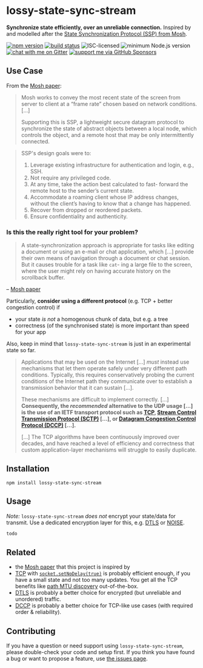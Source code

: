 # lossy-state-sync-stream

**Synchronize state efficiently, over an unreliable connection.** Inspired by and modelled after the [State Synchronization Protocol (SSP) from Mosh](https://mosh.org/mosh-paper.pdf).

[![npm version](https://img.shields.io/npm/v/lossy-state-sync-stream.svg)](https://www.npmjs.com/package/lossy-state-sync-stream)
[![build status](https://api.travis-ci.org/derhuerst/lossy-state-sync-stream.svg?branch=master)](https://travis-ci.org/derhuerst/lossy-state-sync-stream)
![ISC-licensed](https://img.shields.io/github/license/derhuerst/lossy-state-sync-stream.svg)
![minimum Node.js version](https://img.shields.io/node/v/lossy-state-sync-stream.svg)
[![chat with me on Gitter](https://img.shields.io/badge/chat%20with%20me-on%20gitter-512e92.svg)](https://gitter.im/derhuerst)
[![support me via GitHub Sponsors](https://img.shields.io/badge/support%20me-donate-fa7664.svg)](https://github.com/sponsors/derhuerst)


## Use Case

From the [Mosh paper](https://mosh.org/mosh-paper.pdf):

> Mosh works to convey the most recent state of the screen from server to client at a “frame rate” chosen based on network conditions. [...]
>
> Supporting this is SSP, a lightweight secure datagram protocol to synchronize the state of abstract objects between a local node, which controls the object, and a remote host that may be only intermittently connected.

> SSP's design goals were to:
> 1. Leverage existing infrastructure for authentication and login, e.g., SSH.
> 2. Not require any privileged code.
> 3. At any time, take the action best calculated to fast-
forward the remote host to the sender’s current state.
> 4. Accommodate a roaming client whose IP address changes, without the client’s having to know that a
change has happened.
> 5. Recover from dropped or reordered packets.
> 6. Ensure confidentiality and authenticity.

### Is this the really right tool for your problem?

> A state-synchronization approach is appropriate for tasks like editing a document or using an e-mail or chat application, which [...] provide their own means of navigation through a document or chat session. But it causes trouble for a task like `cat`- ing a large file to the screen, where the user might rely on having accurate history on the scrollback buffer.

– [Mosh paper](https://mosh.org/mosh-paper.pdf)

Particularly, **consider using a different protocol** (e.g. TCP + better congestion control) if

- your state *is not* a homogenous chunk of data, but e.g. a tree
- correctness (of the synchronised state) is more important than speed for your app

Also, keep in mind that `lossy-state-sync-stream` is just in an experimental state so far.

> Applications that may be used on the Internet [...] *must* instead use mechanisms that let them operate safely under very different path conditions. Typically, this requires conservatively probing the current conditions of the Internet path they communicate over to establish a transmission behavior that it can sustain [...].
>
> These mechanisms are difficult to implement correctly. [...] **Consequently, the *recommended* alternative to the UDP usage [...] is the use of an IETF transport protocol such as [TCP](https://tools.ietf.org/html/rfc793), [Stream Control Transmission Protocol (SCTP)](https://tools.ietf.org/html/rfc4960) [...], or [Datagram Congestion Control Protocol (DCCP)](https://tools.ietf.org/html/rfc4340) [...].**
>
> [...] The TCP algorithms have been continuously improved over decades, and have reached a level of efficiency and correctness that custom application-layer mechanisms will struggle to easily duplicate.


## Installation

```shell
npm install lossy-state-sync-stream
```


## Usage

*Note:* `lossy-state-sync-stream` *does not* encrypt your state/data for transmit. Use a dedicated encryption layer for this, e.g. [DTLS](https://en.wikipedia.org/wiki/Datagram_Transport_Layer_Security) or [NOISE](https://noiseprotocol.org/noise.html).

```js
todo
```


## Related

- the [Mosh paper](https://mosh.org/mosh-paper.pdf) that this project is inspired by
- [TCP](https://en.wikipedia.org/wiki/Transmission_Control_Protocol) with [`socket.setNoDelay(true)`](https://nodejs.org/docs/latest-v10.x/api/net.html#net_socket_setnodelay_nodelay) is probably efficient enough, if you have a small state and not too many updates. You get all the TCP benefits like [path MTU discovery](https://en.wikipedia.org/wiki/Path_MTU_Discovery) out-of-the-box.
- [DTLS](https://en.wikipedia.org/wiki/Datagram_Transport_Layer_Security) is probably a better choice for encrypted (but unreliable and unordered) traffic.
- [DCCP](https://en.wikipedia.org/wiki/Datagram_Congestion_Control_Protocol) is probably a better choice for TCP-like use cases (with required order & reliability).


## Contributing

If you have a question or need support using `lossy-state-sync-stream`, please double-check your code and setup first. If you think you have found a bug or want to propose a feature, use [the issues page](https://github.com/derhuerst/lossy-state-sync-stream/issues).

